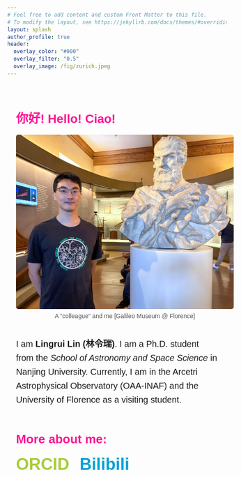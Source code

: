 ```yaml
---
# Feel free to add content and custom Front Matter to this file.
# To modify the layout, see https://jekyllrb.com/docs/themes/#overriding-theme-defaults
layout: splash
author_profile: true
header:
  overlay_color: "#000"
  overlay_filter: "0.5"
  overlay_image: /fig/zurich.jpeg
---
```

<style>
  .intro-container {
    padding: 20px;
    font-family: Arial, sans-serif;
  }

  .intro-container h1 {
    font-family: Papyrus, sans-serif;
    font-weight: bold;
    color: #ff1493;
  }

  .intro {
    display: flex;
    align-items: center;
    gap: 20px;
    flex-wrap: wrap; 
    margin-bottom: 30px;
  }

  .intro figure {
    margin: 0;
    text-align: center;
    flex: 0 0 500px; 
  }

  .intro img {
    max-width: 100%;
    height: auto;
    border-radius: 5px;
  }

  .intro figcaption {
    font-size: 14px;
    color: #555;
    margin-top: 5px;
  }

  .intro .text {
    flex: 1;
    font-size: 20px;
    line-height: 1.6;
  }

  .more-links {
    text-align: left;
    margin-top: 20px;
  }

  .more-links a {
    display: block;
    font-size: 38px;
    font-weight: bold;
    text-decoration: none;
    margin-bottom: 10px;
  }

  .more-links a.orcid {
    color: #A6CE39;
  }

  .more-links a.bilibili {
    color: #00A1D6;
  }
</style>

<div class="intro-container">
  <h1>你好! Hello! Ciao!</h1>

  <div class="intro">
    <figure>
      <img src="/fig/galileo_museum.jpg" alt="Galileo Museum" style="max-width: 100%">
      <figcaption>A "colleague" and me [Galileo Museum @ Florence]</figcaption>
    </figure>
    <div class="text">
      <p>
        I am <b>Lingrui Lin (林令瑞)</b>.  
        I am a Ph.D. student from the <i>School of Astronomy and Space Science</i> in Nanjing University. Currently, I am in the Arcetri Astrophysical Observatory (OAA-INAF) and the University of Florence as a visiting student.
      </p>
    </div>
  </div>
  <h1 style="text-align: left;">More about me:</h1>
  <div class="more-links">
    <p>
      <a href="https://orcid.org/0000-0002-2231-8381" class="orcid" style="display: inline-block; margin-right: 20px;">ORCID</a>
      <a href="https://space.bilibili.com/399381595?spm_id_from=333.1007.0.0" class="bilibili" style="display: inline-block;">Bilibili</a>
    </p>

  </div>
</div>

